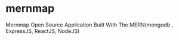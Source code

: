 # mernmap
Mernmap Open Source Application Built With The MERN(mongodb , ExpressJS, ReactJS, NodeJS)
